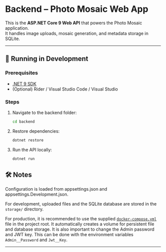 # Backend – Photo Mosaic Web App

This is the **ASP.NET Core 9 Web API** that powers the Photo Mosaic application.  
It handles image uploads, mosaic generation, and metadata storage in SQLite.  

---

## 🚀 Running in Development

### Prerequisites
- [.NET 9 SDK](https://dotnet.microsoft.com/download)
- (Optional) Rider / Visual Studio Code / Visual Studio

### Steps
1. Navigate to the backend folder:
   ```bash
   cd backend
   ```
2. Restore dependencies:
    ```bash
    dotnet restore
    ```
3. Run the API locally:
    ```bash
    dotnet run
    ```

## 🛠 Notes

Configuration is loaded from appsettings.json and appsettings.Development.json.

For development, uploaded files and the SQLite database are stored in the `storage/` directory.

For production, it is recommended to use the supplied [`docker-compose.yml`](../docker-compose.yml) file in the project root. It automatically creates a volume for persistent file and database storage.
It is also important to change the Admin password and JWT key. This can be done with the environment variables `Admin__Password` and `Jwt__Key`.

---
